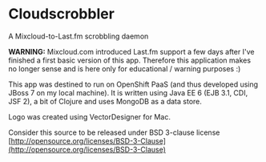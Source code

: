 Cloudscrobbler
==============

A Mixcloud-to-Last.fm scrobbling daemon

**WARNING:** Mixcloud.com introduced Last.fm support a few days after I've finished a first basic version of this app. Therefore this application makes no longer sense and is here only for educational / warning purposes :)

This app was destined to run on OpenShift PaaS (and thus developed using JBoss 7 on my local machine). It is written using Java EE 6 (EJB 3.1, CDI, JSF 2), a bit of Clojure and uses MongoDB as a data store.

Logo was created using VectorDesigner for Mac.

Consider this source to be released under BSD 3-clause license [http://opensource.org/licenses/BSD-3-Clause](http://opensource.org/licenses/BSD-3-Clause)